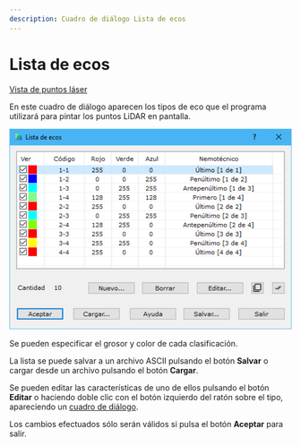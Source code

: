 ```yaml
---
description: Cuadro de diálogo Lista de ecos
---
```


# Lista de ecos

[Vista de puntos láser](../../fichas-de-herramientas/ficha-de-herramientas-archivos-lidar/vista-de-puntos-laser.md)

En este cuadro de diálogo aparecen los tipos de eco que el programa utilizará para pintar los puntos LiDAR en pantalla.

![Cuadro de diálogo Lista de ecos](<../../../.gitbook/assets/image (122).png>)

Se pueden especificar el grosor y color de cada clasificación.

La lista se puede salvar a un archivo ASCII pulsando el botón **Salvar** o cargar desde un archivo pulsando el botón **Cargar**.

Se pueden editar las características de uno de ellos pulsando el botón **Editar** o haciendo doble clic con el botón izquierdo del ratón sobre el tipo, apareciendo un [cuadro de diálogo](../../otras-herramientas/lista-de-codigos/codigo-nuevo.md).

Los cambios efectuados sólo serán válidos si pulsa el botón **Aceptar** para salir.
